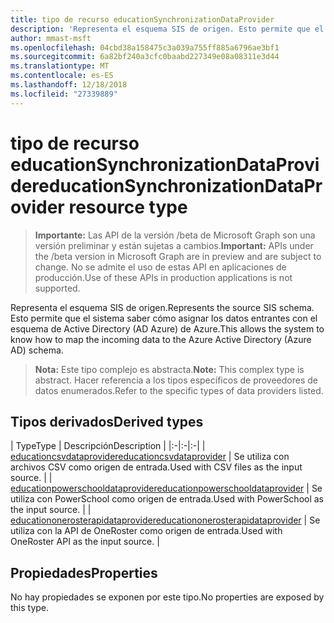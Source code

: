 ```yaml
---
title: tipo de recurso educationSynchronizationDataProvider
description: 'Representa el esquema SIS de origen. Esto permite que el sistema saber cómo asignar los datos entrantes con el esquema de Active Directory (AD Azure) de Azure. '
author: mmast-msft
ms.openlocfilehash: 04cbd38a158475c3a039a755ff885a6796ae3bf1
ms.sourcegitcommit: 6a82bf240a3cfc0baabd227349e08a08311e3d44
ms.translationtype: MT
ms.contentlocale: es-ES
ms.lasthandoff: 12/18/2018
ms.locfileid: "27339889"
---
```

# <a name="educationsynchronizationdataprovider-resource-type"></a><span data-ttu-id="bfe16-104">tipo de recurso educationSynchronizationDataProvider</span><span class="sxs-lookup"><span data-stu-id="bfe16-104">educationSynchronizationDataProvider resource type</span></span>

> <span data-ttu-id="bfe16-105">**Importante:** Las API de la versión /beta de Microsoft Graph son una versión preliminar y están sujetas a cambios.</span><span class="sxs-lookup"><span data-stu-id="bfe16-105">**Important:** APIs under the /beta version in Microsoft Graph are in preview and are subject to change.</span></span> <span data-ttu-id="bfe16-106">No se admite el uso de estas API en aplicaciones de producción.</span><span class="sxs-lookup"><span data-stu-id="bfe16-106">Use of these APIs in production applications is not supported.</span></span>

<span data-ttu-id="bfe16-107">Representa el esquema SIS de origen.</span><span class="sxs-lookup"><span data-stu-id="bfe16-107">Represents the source SIS schema.</span></span> <span data-ttu-id="bfe16-108">Esto permite que el sistema saber cómo asignar los datos entrantes con el esquema de Active Directory (AD Azure) de Azure.</span><span class="sxs-lookup"><span data-stu-id="bfe16-108">This allows the system to know how to map the incoming data to the Azure Active Directory (Azure AD) schema.</span></span> 

> <span data-ttu-id="bfe16-109">**Nota:** Este tipo complejo es abstracta.</span><span class="sxs-lookup"><span data-stu-id="bfe16-109">**Note:** This complex type is abstract.</span></span> <span data-ttu-id="bfe16-110">Hacer referencia a los tipos específicos de proveedores de datos enumerados.</span><span class="sxs-lookup"><span data-stu-id="bfe16-110">Refer to the specific types of data providers listed.</span></span>

## <a name="derived-types"></a><span data-ttu-id="bfe16-111">Tipos derivados</span><span class="sxs-lookup"><span data-stu-id="bfe16-111">Derived types</span></span>
| <span data-ttu-id="bfe16-112">Type</span><span class="sxs-lookup"><span data-stu-id="bfe16-112">Type</span></span> | <span data-ttu-id="bfe16-113">Descripción</span><span class="sxs-lookup"><span data-stu-id="bfe16-113">Description</span></span> | 
|:-|:-|:-|
| [<span data-ttu-id="bfe16-114">educationcsvdataprovider</span><span class="sxs-lookup"><span data-stu-id="bfe16-114">educationcsvdataprovider</span></span>](educationcsvdataprovider.md) | <span data-ttu-id="bfe16-115">Se utiliza con archivos CSV como origen de entrada.</span><span class="sxs-lookup"><span data-stu-id="bfe16-115">Used with CSV files as the input source.</span></span> |
| [<span data-ttu-id="bfe16-116">educationpowerschooldataprovider</span><span class="sxs-lookup"><span data-stu-id="bfe16-116">educationpowerschooldataprovider</span></span>](educationpowerschooldataprovider.md) | <span data-ttu-id="bfe16-117">Se utiliza con PowerSchool como origen de entrada.</span><span class="sxs-lookup"><span data-stu-id="bfe16-117">Used with PowerSchool as the input source.</span></span> |
| [<span data-ttu-id="bfe16-118">educationonerosterapidataprovider</span><span class="sxs-lookup"><span data-stu-id="bfe16-118">educationonerosterapidataprovider</span></span>](educationonerosterapidataprovider.md) | <span data-ttu-id="bfe16-119">Se utiliza con la API de OneRoster como origen de entrada.</span><span class="sxs-lookup"><span data-stu-id="bfe16-119">Used with OneRoster API as the input source.</span></span> |

## <a name="properties"></a><span data-ttu-id="bfe16-120">Propiedades</span><span class="sxs-lookup"><span data-stu-id="bfe16-120">Properties</span></span>

<span data-ttu-id="bfe16-121">No hay propiedades se exponen por este tipo.</span><span class="sxs-lookup"><span data-stu-id="bfe16-121">No properties are exposed by this type.</span></span>
